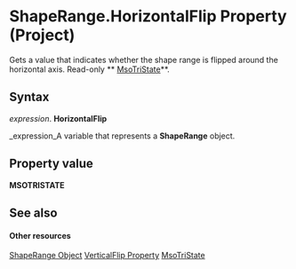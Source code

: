 
# ShapeRange.HorizontalFlip Property (Project)
Gets a value that indicates whether the shape range is flipped around the horizontal axis. Read-only  ** [MsoTriState](http://msdn.microsoft.com/en-us/library/office/ff860737%28v=office.15%29)**.

## Syntax

 _expression_. **HorizontalFlip**

 _expression_A variable that represents a  **ShapeRange** object.


## Property value

 **MSOTRISTATE**


## See also


#### Other resources


 [ShapeRange Object](315031aa-4b8c-424b-26e7-ce15897beb05.md)
 [VerticalFlip Property](ce162eda-0bc5-b13a-fcf3-a2da0165c3da.md)
 [MsoTriState](http://msdn.microsoft.com/en-us/library/office/ff860737%28v=office.15%29)
